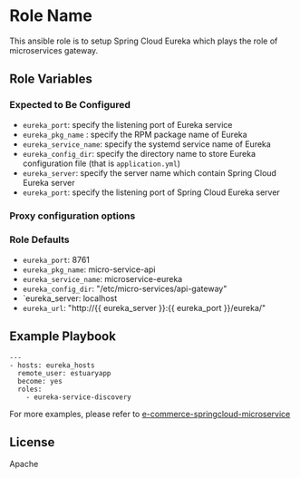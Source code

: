 Role Name
=========

This ansible role is to setup Spring Cloud Eureka which plays the role of microservices gateway.

Role Variables
--------------

### Expected to Be Configured

* `eureka_port`: specify the listening port of Eureka service
* `eureka_pkg_name` : specify the RPM package name of Eureka 
* `eureka_service_name`: specify the systemd service name of Eureka
* `eureka_config_dir`: specify the directory name to store Eureka configuration file (that is `application.yml`)
* `eureka_server`: specify the server name which contain Spring Cloud Eureka server
* `eureka_port`: specify the listening port of Spring Cloud Eureka server

### Proxy configuration options

### Role Defaults
* `eureka_port`: 8761
* `eureka_pkg_name`: micro-service-api
* `eureka_service_name`: microservice-eureka
* `eureka_config_dir`: "/etc/micro-services/api-gateway"
* `eureka_server: localhost
* `eureka_url`: "http://{{ eureka_server }}:{{ eureka_port }}/eureka/"

Example Playbook
----------------

```
---
- hosts: eureka_hosts 
  remote_user: estuaryapp
  become: yes
  roles:
    - eureka-service-discovery

```    

For more examples, please refer to [e-commerce-springcloud-microservice](https://github.com/open-estuary/appbenchmark/tree/master/apps/e-commerce-solutions/e-commerce-springcloud-microservice)

License
-------

Apache

